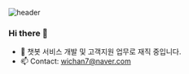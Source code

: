 ![header](https://capsule-render.vercel.app/api?type=waving&color=gradient&height=200)

### Hi there 👋

- 🔭 챗봇 서비스 개발 및 고객지원 업무로 재직 중입니다.
- 📫 Contact: wichan7@naver.com
